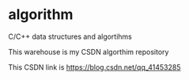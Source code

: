 # algorithm
C/C++ data structures and algortihms

This warehouse is my CSDN algorthim repository

This CSDN link is https://blog.csdn.net/qq_41453285
